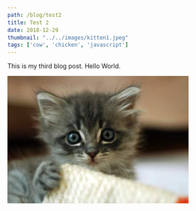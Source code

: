 ```yaml
---
path: /blog/test2
title: Test 2
date: 2018-12-29
thumbnail: "../../images/kitten1.jpeg"
tags: ['cow', 'chicken', 'javascript']
---
```

This is my third blog post. Hello World.

![Kitten One](../../images/kitten1.jpeg)